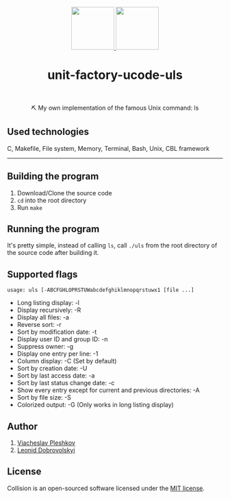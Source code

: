 <p align="center">
    <a href="https://unitfactory.net/en/" target="_blank">
        <img src="https://github.com/viacheslavpleshkov/unit-factory-ucode/blob/master/.git_images/unit_logo.png?raw=true" height="100px">
    </a>
    <a href="https://apply.ucode.world/" target="_blank">
        <img src="https://github.com/viacheslavpleshkov/unit-factory-ucode/blob/master/.git_images/ucode_logo.png?raw=true" height="100px">
    </a>
    <h1 align="center">unit-factory-ucode-uls</h1>
    <br>
</p>
<p align="center">⛏ My own implementation of the famous Unix command: ls</p>

## Used technologies

C, Makefile, File system, Memory, Terminal, Bash, Unix, CBL framework

<hr>

## Building the program

1. Download/Clone the source code
2. `cd` into the root directory
3. Run `make`

## Running the program

It's pretty simple, instead of calling `ls`, call `./uls` from the root directory of the source code after building it.

## Supported flags
```
usage: uls [-ABCFGHLOPRSTUWabcdefghiklmnopqrstuwx1 [file ...]
```
- Long listing display: -l
- Display recursively: -R
- Display all files: -a
- Reverse sort: -r
- Sort by modification date: -t
- Display user ID and group ID: -n
- Suppress owner: -g
- Display one entry per line: -1
- Column display: -C (Set by default)
- Sort by creation date: -U
- Sort by last access date: -a
- Sort by last status change date: -c
- Show every entry except for current and previous directories: -A
- Sort by file size: -S
- Colorized output: -G (Only works in long listing display)

## Author
1. <a href="https://github.com/viacheslavpleshkov" target="_blank">Viacheslav Pleshkov</a>
1. <a href="https://github.com/leodobrovolsky" target="_blank">Leonid Dobrovolskyi</a>


## License

Collision is an open-sourced software licensed under the [MIT license](LICENSE.md).
